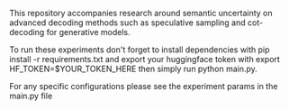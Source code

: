 This repository accompanies research around semantic uncertainty on advanced decoding methods such as speculative sampling and cot-decoding for generative models.

To run these experiments don't forget to install dependencies with pip install -r requirements.txt and export your huggingface token with export HF_TOKEN=$YOUR_TOKEN_HERE then simply run python main.py.

For any specific configurations please see the experiment params in the main.py file
